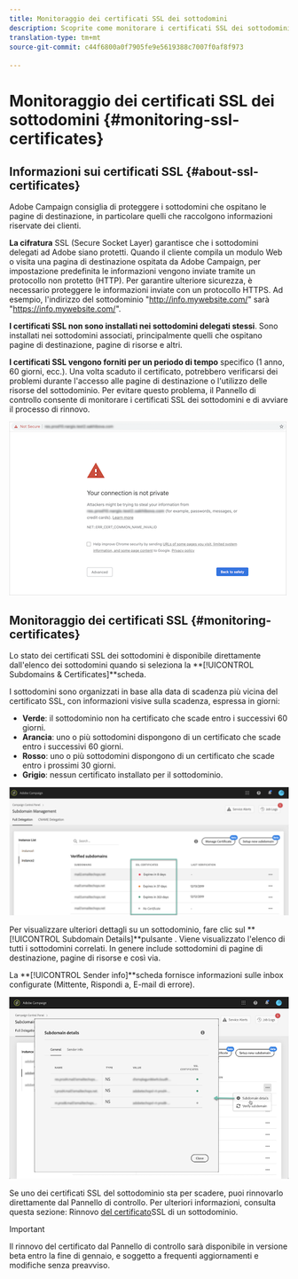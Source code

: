 ```yaml
---
title: Monitoraggio dei certificati SSL dei sottodomini
description: Scoprite come monitorare i certificati SSL dei sottodomini
translation-type: tm+mt
source-git-commit: c44f6800a0f7905fe9e5619388c7007f0af8f973

---
```



# Monitoraggio dei certificati SSL dei sottodomini {#monitoring-ssl-certificates}

## Informazioni sui certificati SSL {#about-ssl-certificates}

Adobe Campaign consiglia di proteggere i sottodomini che ospitano le pagine di destinazione, in particolare quelli che raccolgono informazioni riservate dei clienti.

**La cifratura** SSL (Secure Socket Layer) garantisce che i sottodomini delegati ad Adobe siano protetti. Quando il cliente compila un modulo Web o visita una pagina di destinazione ospitata da Adobe Campaign, per impostazione predefinita le informazioni vengono inviate tramite un protocollo non protetto (HTTP). Per garantire ulteriore sicurezza, è necessario proteggere le informazioni inviate con un protocollo HTTPS. Ad esempio, l&#39;indirizzo del sottodominio &quot;http://info.mywebsite.com/&quot; sarà &quot;https://info.mywebsite.com/&quot;.

**I certificati SSL non sono installati nei sottodomini delegati stessi**. Sono installati nei sottodomini associati, principalmente quelli che ospitano pagine di destinazione, pagine di risorse e altri.

**I certificati SSL vengono forniti per un periodo di tempo** specifico (1 anno, 60 giorni, ecc.). Una volta scaduto il certificato, potrebbero verificarsi dei problemi durante l&#39;accesso alle pagine di destinazione o l&#39;utilizzo delle risorse del sottodominio. Per evitare questo problema, il Pannello di controllo consente di monitorare i certificati SSL dei sottodomini e di avviare il processo di rinnovo.

![](assets/no_certificate.png)

## Monitoraggio dei certificati SSL {#monitoring-certificates}

Lo stato dei certificati SSL dei sottodomini è disponibile direttamente dall&#39;elenco dei sottodomini quando si seleziona la **[!UICONTROL Subdomains & Certificates]**scheda.

I sottodomini sono organizzati in base alla data di scadenza più vicina del certificato SSL, con informazioni visive sulla scadenza, espressa in giorni:

* **Verde**: il sottodominio non ha certificato che scade entro i successivi 60 giorni.
* **Arancia**: uno o più sottodomini dispongono di un certificato che scade entro i successivi 60 giorni.
* **Rosso**: uno o più sottodomini dispongono di un certificato che scade entro i prossimi 30 giorni.
* **Grigio**: nessun certificato installato per il sottodominio.

![](assets/subdomains_list.png)

Per visualizzare ulteriori dettagli su un sottodominio, fare clic sul **[!UICONTROL Subdomain Details]**pulsante .
Viene visualizzato l&#39;elenco di tutti i sottodomini correlati. In genere include sottodomini di pagine di destinazione, pagine di risorse e così via.

La **[!UICONTROL Sender info]**scheda fornisce informazioni sulle inbox configurate (Mittente, Rispondi a, E-mail di errore).

![](assets/subdomain_details.png)

Se uno dei certificati SSL del sottodominio sta per scadere, puoi rinnovarlo direttamente dal Pannello di controllo. Per ulteriori informazioni, consulta questa sezione: Rinnovo [del certificato](../../subdomains-certificates/using/renewing-subdomain-certificate.md)SSL di un sottodominio.

>[!IMPORTANT]
>
>Il rinnovo del certificato dal Pannello di controllo sarà disponibile in versione beta entro la fine di gennaio, e soggetto a frequenti aggiornamenti e modifiche senza preavviso.
